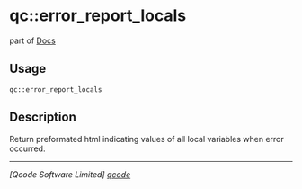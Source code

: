 qc::error_report_locals
=======================

part of [Docs](../index.md)

Usage
-----
`qc::error_report_locals `

Description
-----------
Return preformated html indicating values of all local variables when error occurred.

----------------------------------
*[Qcode Software Limited] [qcode]*

[qcode]: http://www.qcode.co.uk "Qcode Software"